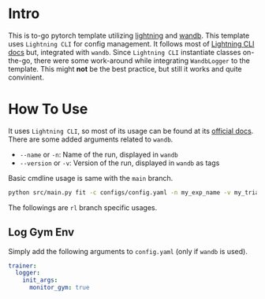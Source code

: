 # Intro
This is to-go pytorch template utilizing [lightning](https://github.com/Lightning-AI/lightning) and [wandb](https://github.com/wandb/wandb). 
This template uses `Lightning CLI` for config management. 
It follows most of [Lightning CLI docs](https://lightning.ai/docs/pytorch/latest/api_references.html#cli) but, integrated with `wandb`.
Since `Lightning CLI` instantiate classes on-the-go, there were some work-around while integrating `WandbLogger` to the template.
This might **not** be the best practice, but still it works and quite convinient.

# How To Use
It uses `Lightning CLI`, so most of its usage can be found at its [official docs](https://lightning.ai/docs/pytorch/latest/api_references.html#cli).  
There are some added arguments related to `wandb`.

* `--name` or `-n`: Name of the run, displayed in `wandb`
* `--version` or `-v`: Version of the run, displayed in `wandb` as tags

Basic cmdline usage is same with the `main` branch.  
```bash
python src/main.py fit -c configs/config.yaml -n my_exp_name -v my_trial_version
```
The followings are `rl` branch specific usages.  

## Log Gym Env
Simply add the following arguments to `config.yaml` (only if `wandb` is used).  
```yaml
trainer:
  logger:
    init_args:
      monitor_gym: true
```

